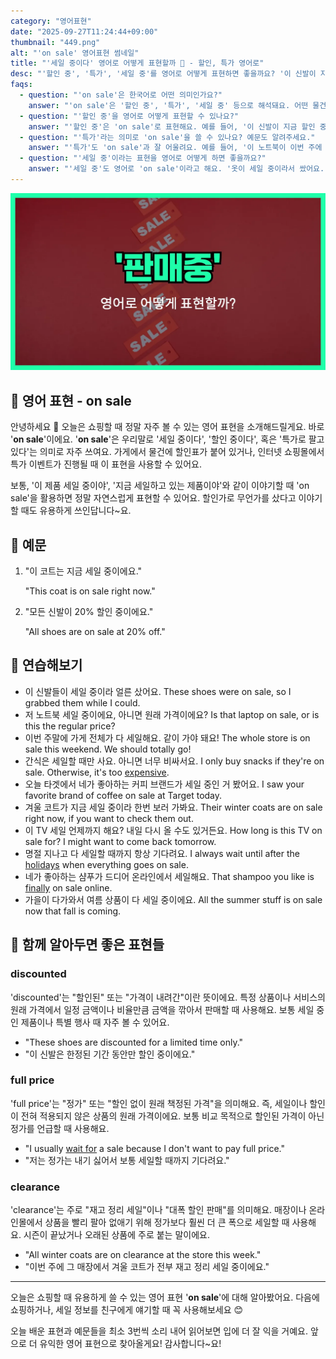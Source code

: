 ```yaml
---
category: "영어표현"
date: "2025-09-27T11:24:44+09:00"
thumbnail: "449.png"
alt: "'on sale' 영어표현 썸네일"
title: "'세일 중이다' 영어로 어떻게 표현할까 🛒 - 할인, 특가 영어로"
desc: "'할인 중', '특가', '세일 중'를 영어로 어떻게 표현하면 좋을까요? '이 신발이 지금 할인 중이에요.', '옷이 세일 중이라서 쌌어요.' 등을 영어로 표현하는 법을 배워봅시다. 다양한 예문을 통해서 연습하고 본인의 표현으로 만들어 보세요."
faqs:
  - question: "'on sale'은 한국어로 어떤 의미인가요?"
    answer: "'on sale'은 '할인 중', '특가', '세일 중' 등으로 해석돼요. 어떤 물건이 평소 가격보다 싸게 팔리고 있을 때 써요."
  - question: "'할인 중'을 영어로 어떻게 표현할 수 있나요?"
    answer: "'할인 중'은 'on sale'로 표현해요. 예를 들어, '이 신발이 지금 할인 중이에요.'는 'These shoes are on sale right now.'라고 말해요."
  - question: "'특가'라는 의미로 'on sale'을 쓸 수 있나요? 예문도 알려주세요."
    answer: "'특가'도 'on sale'과 잘 어울려요. 예를 들어, '이 노트북이 이번 주에 특가예요.'는 'This laptop is on sale this week.'라고 해요."
  - question: "'세일 중'이라는 표현을 영어로 어떻게 하면 좋을까요?"
    answer: "'세일 중'도 영어로 'on sale'이라고 해요. '옷이 세일 중이라서 쌌어요.'는 'The clothes were on sale, so they were cheap.'라고 말해요."
---
```


!['on sale' 영어표현](./449.png)

## 🌟 영어 표현 - on sale

안녕하세요 👋 오늘은 쇼핑할 때 정말 자주 볼 수 있는 영어 표현을 소개해드릴게요. 바로 '**on sale**'이에요. '**on sale**'은 우리말로 '세일 중이다', '할인 중이다', 혹은 '특가로 팔고 있다'는 의미로 자주 쓰여요. 가게에서 물건에 할인표가 붙어 있거나, 인터넷 쇼핑몰에서 특가 이벤트가 진행될 때 이 표현을 사용할 수 있어요.

보통, '이 제품 세일 중이야', '지금 세일하고 있는 제품이야'와 같이 이야기할 때 'on sale'을 활용하면 정말 자연스럽게 표현할 수 있어요. 할인가로 무언가를 샀다고 이야기할 때도 유용하게 쓰인답니다~요.

## 📖 예문

1. "이 코트는 지금 세일 중이에요."

   "This coat is on sale right now."

2. "모든 신발이 20% 할인 중이에요."

   "All shoes are on sale at 20% off."

## 💬 연습해보기

<ul data-interactive-list>

  <li data-interactive-item>
    <span data-toggler>이 신발들이 세일 중이라 얼른 샀어요.</span>
    <span data-answer>These shoes were on sale, so I grabbed them while I could.</span>
  </li>

  <li data-interactive-item>
    <span data-toggler>저 노트북 세일 중이에요, 아니면 원래 가격이에요?</span>
    <span data-answer>Is that laptop on sale, or is this the regular price?</span>
  </li>

  <li data-interactive-item>
    <span data-toggler>이번 주말에 가게 전체가 다 세일해요. 같이 가야 돼요!</span>
    <span data-answer>The whole store is on sale this weekend. We should totally go!</span>
  </li>

  <li data-interactive-item>
    <span data-toggler>간식은 세일할 때만 사요. 아니면 너무 비싸서요.</span>
    <span data-answer>I only buy snacks if they're on sale. Otherwise, it's too <a href="/blog/in-english/317.expensive/">expensive</a>.</span>
  </li>

  <li data-interactive-item>
    <span data-toggler>오늘 타겟에서 네가 좋아하는 커피 브랜드가 세일 중인 거 봤어요.</span>
    <span data-answer>I saw your favorite brand of coffee on sale at Target today.</span>
  </li>

  <li data-interactive-item>
    <span data-toggler>겨울 코트가 지금 세일 중이라 한번 보러 가봐요.</span>
    <span data-answer>Their winter coats are on sale right now, if you want to check them out.</span>
  </li>

  <li data-interactive-item>
    <span data-toggler>이 TV 세일 언제까지 해요? 내일 다시 올 수도 있거든요.</span>
    <span data-answer>How long is this TV on sale for? I might want to come back tomorrow.</span>
  </li>

  <li data-interactive-item>
    <span data-toggler>명절 지나고 다 세일할 때까지 항상 기다려요.</span>
    <span data-answer>I always wait until after the <a href="/blog/in-english/517.holiday/">holidays</a> when everything goes on sale.</span>
  </li>

  <li data-interactive-item>
    <span data-toggler>네가 좋아하는 샴푸가 드디어 온라인에서 세일해요.</span>
    <span data-answer>That shampoo you like is <a href="/blog/in-english/182.finally/">finally</a> on sale online.</span>
  </li>

  <li data-interactive-item>
    <span data-toggler>가을이 다가와서 여름 상품이 다 세일 중이에요.</span>
    <span data-answer>All the summer stuff is on sale now that fall is coming.</span>
  </li>

</ul>

## 🤝 함께 알아두면 좋은 표현들

### discounted

'discounted'는 "할인된" 또는 "가격이 내려간"이란 뜻이에요. 특정 상품이나 서비스의 원래 가격에서 일정 금액이나 비율만큼 금액을 깎아서 판매할 때 사용해요. 보통 세일 중인 제품이나 특별 행사 때 자주 볼 수 있어요.

- "These shoes are discounted for a limited time only."
- "이 신발은 한정된 기간 동안만 할인 중이에요."

### full price

'full price'는 "정가" 또는 "할인 없이 원래 책정된 가격"을 의미해요. 즉, 세일이나 할인이 전혀 적용되지 않은 상품의 원래 가격이에요. 보통 비교 목적으로 할인된 가격이 아닌 정가를 언급할 때 사용해요.

- "I usually [wait for](/blog/in-english/377.wait-for/) a sale because I don't want to pay full price."
- "저는 정가는 내기 싫어서 보통 세일할 때까지 기다려요."

### clearance

'clearance'는 주로 "재고 정리 세일"이나 "대폭 할인 판매"를 의미해요. 매장이나 온라인몰에서 상품을 빨리 팔아 없애기 위해 정가보다 훨씬 더 큰 폭으로 세일할 때 사용해요. 시즌이 끝났거나 오래된 상품에 주로 붙는 말이에요.

- "All winter coats are on clearance at the store this week."
- "이번 주에 그 매장에서 겨울 코트가 전부 재고 정리 세일 중이에요."

---

오늘은 쇼핑할 때 유용하게 쓸 수 있는 영어 표현 '**on sale**'에 대해 알아봤어요. 다음에 쇼핑하거나, 세일 정보를 친구에게 얘기할 때 꼭 사용해보세요 😊

오늘 배운 표현과 예문들을 최소 3번씩 소리 내어 읽어보면 입에 더 잘 익을 거예요. 앞으로 더 유익한 영어 표현으로 찾아올게요! 감사합니다~요!
